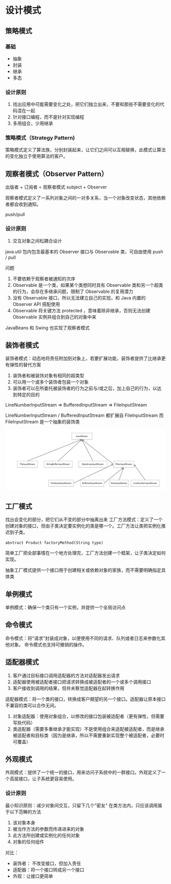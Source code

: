 # 设计模式

## 策略模式

### 基础
- 抽象
- 封装
- 继承
- 多态

### 设计原则
1. 找出应用中可能需要变化之处，把它们独立出来，不要和那些不需要变化的代码混在一起
2. 针对接口编程，而不是针对实现编程
3. 多用组合，少用继承

### 策略模式（Strategy Pattern)
策略模式定义了算法族，分别封装起来，让它们之间可以互相替换，此模式让算法的变化独立于使用算法的客户。


## 观察者模式（Observer Pattern）

出版者 + 订阅者 = 观察者模式
subject + Observer

观察者模式定义了一系列对象之间的一对多关系，当一个对象改变状态，其他依赖者都会收到通知。

push/pull


### 设计原则
1. 交互对象之间松耦合设计

java.util 包内包含最基本的 Observer 接口与 Observable 类，可自由使用 push / pull

问题
1. 不要依赖于观察者被通知的次序
2. Observable 是一个类，如果某个类想同时具有 Observable 类和另一个超类的行为，会存在多继承问题，限制了 Observable 的复用潜力
3. 没有 Observable 接口，所以无法建立自己的实现，和 Java 内置的 Observer API 搭配使用
4. Observable 将关键方法 protected ，意味着除非继承，否则无法创建 Observable 实例并组合到自己的对象中来

JavaBeans 和 Swing 也实现了观察者模式



## 装饰者模式

装饰者模式：动态地将责任附加到对象上，若要扩展功能，装饰者提供了比继承更有弹性的替代方案


1. 装饰者和被装饰对象有相同的超类型
2. 可以用一个或多个装饰者包装一个对象
3. 装饰者可以在所委托被装饰者的行为之前与/或之后，加上自己的行为，以达到特定的目的

LineNumberInputStream => BufferedInputStream => FileInputStream

LineNumberInputStream / BufferedInputStream 都扩展自 FileInputStream
而 FileInputStream 是一个抽象的装饰类


![decorator.java.io.png](src/main/resources/c_decorator.java.io.png)


## 工厂模式
找出会变化的部分，把它们从不变的部分中抽离出来
工厂方法模式：定义了一个创建对象的接口，但由子类决定要实例化的类是哪一个。工厂方法让类把实例化推迟到子类。


`abstract Product factoryMethod(String type)`

简单工厂把全部事情在一个地方处理完，工厂方法创建一个框架，让子类决定如何实现。

抽象工厂模式提供一个接口用于创建相关或依赖对象的家族，而不需要明确指定具体类

## 单例模式
单例模式：确保一个类只有一个实例，并提供一个全局访问点

## 命令模式
命令模式：将"请求"封装成对象，以便使用不同的请求、队列或者日志来参数化其他对象。
命令模式也支持可撤销的操作。


## 适配器模式
1. 客户通过目标接口调用适配器的方法对适配器发出请求
2. 适配器使用被适配者接口把请求转换成被适配者的一个或多个调用接口
3. 客户接收到调用的结果，但并未察觉适配器在起转换作用

适配器模式：将一个类的接口，转换成客户期望的另一个接口。适配器让原本接口不兼容的类可以合作无间。

1. 对象适配器：使用对象组合，以修改的接口包装被适配者（更有弹性，但需要写些代码）
2. 类适配器（需要多重继承才能实现）不是使用组合来适配被适配者，而是继承被适配者和目标类（因为是继承，所以不需要重新实现整个被适配者，必要时可覆盖）

## 外观模式

外观模式：提供了一个统一的接口，用来访问子系统中的一群接口。外观定义了一个高层接口，让子系统更容易使用。

### 设计原则
最小知识原则：减少对象间交互，只留下几个"密友"
在类方法内，只应该调用属于以下范畴的方法

1. 该对象本身
2. 被当作方法的参数而传递进来的对象
3. 此方法所创建或实例化的任何对象
4. 对象的任何组件

对比：
- 装饰者： 不改变接口，但加入责任
- 适配器：将一个接口转成另一个接口
- 外观：让接口更简单